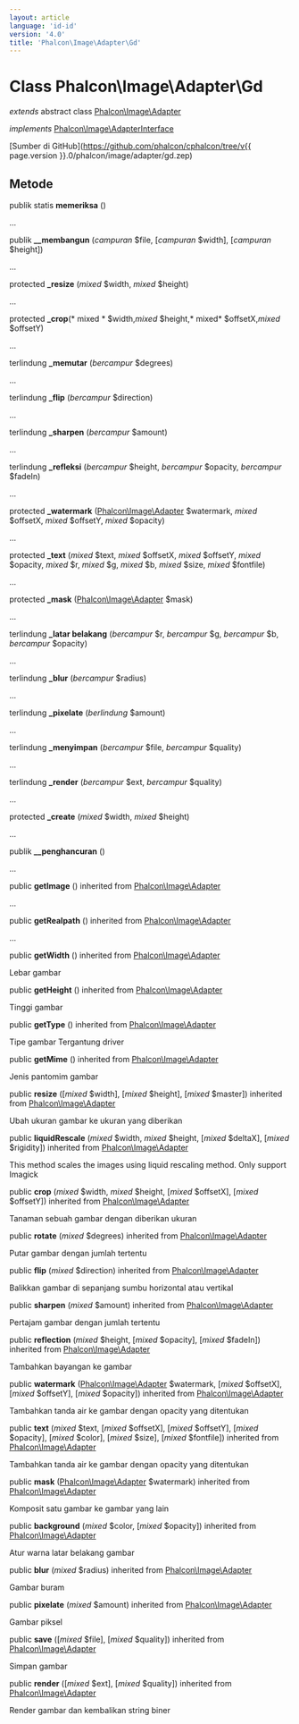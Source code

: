 ```yaml
---
layout: article
language: 'id-id'
version: '4.0'
title: 'Phalcon\Image\Adapter\Gd'
---
```

# Class **Phalcon\Image\Adapter\Gd**

*extends* abstract class [Phalcon\Image\Adapter](Phalcon_Image_Adapter)

*implements* [Phalcon\Image\AdapterInterface](Phalcon_Image_AdapterInterface)

[Sumber di GitHub](https://github.com/phalcon/cphalcon/tree/v{{ page.version }}.0/phalcon/image/adapter/gd.zep)

## Metode

publik statis **memeriksa** ()

...

publik **__membangun** (*campuran* $file, [*campuran* $width], [*campuran* $height])

...

protected **_resize** (*mixed* $width, *mixed* $height)

...

protected **_crop**(* mixed * $width,*mixed* $height,* mixed* $offsetX,*mixed* $offsetY)

...

terlindung **_memutar** (*bercampur* $degrees)

...

terlindung **_flip** (*bercampur* $direction)

...

terlindung **_sharpen** (*bercampur* $amount)

...

terlindung **_refleksi** (*bercampur* $height, *bercampur* $opacity, *bercampur* $fadeIn)

...

protected **_watermark** ([Phalcon\Image\Adapter](Phalcon_Image_Adapter) $watermark, *mixed* $offsetX, *mixed* $offsetY, *mixed* $opacity)

...

protected **_text** (*mixed* $text, *mixed* $offsetX, *mixed* $offsetY, *mixed* $opacity, *mixed* $r, *mixed* $g, *mixed* $b, *mixed* $size, *mixed* $fontfile)

...

protected **_mask** ([Phalcon\Image\Adapter](Phalcon_Image_Adapter) $mask)

...

terlindung **_latar belakang** (*bercampur* $r, *bercampur* $g, *bercampur* $b, *bercampur* $opacity)

...

terlindung **_blur** (*bercampur* $radius)

...

terlindung **_pixelate** (*berlindung* $amount)

...

terlindung **_menyimpan** (*bercampur* $file, *bercampur* $quality)

...

terlindung **_render** (*bercampur* $ext, *bercampur* $quality)

...

protected **_create** (*mixed* $width, *mixed* $height)

...

publik **__penghancuran** ()

...

public **getImage** () inherited from [Phalcon\Image\Adapter](Phalcon_Image_Adapter)

...

public **getRealpath** () inherited from [Phalcon\Image\Adapter](Phalcon_Image_Adapter)

...

public **getWidth** () inherited from [Phalcon\Image\Adapter](Phalcon_Image_Adapter)

Lebar gambar

public **getHeight** () inherited from [Phalcon\Image\Adapter](Phalcon_Image_Adapter)

Tinggi gambar

public **getType** () inherited from [Phalcon\Image\Adapter](Phalcon_Image_Adapter)

Tipe gambar Tergantung driver

public **getMime** () inherited from [Phalcon\Image\Adapter](Phalcon_Image_Adapter)

Jenis pantomim gambar

public **resize** ([*mixed* $width], [*mixed* $height], [*mixed* $master]) inherited from [Phalcon\Image\Adapter](Phalcon_Image_Adapter)

Ubah ukuran gambar ke ukuran yang diberikan

public **liquidRescale** (*mixed* $width, *mixed* $height, [*mixed* $deltaX], [*mixed* $rigidity]) inherited from [Phalcon\Image\Adapter](Phalcon_Image_Adapter)

This method scales the images using liquid rescaling method. Only support Imagick

public **crop** (*mixed* $width, *mixed* $height, [*mixed* $offsetX], [*mixed* $offsetY]) inherited from [Phalcon\Image\Adapter](Phalcon_Image_Adapter)

Tanaman sebuah gambar dengan diberikan ukuran

public **rotate** (*mixed* $degrees) inherited from [Phalcon\Image\Adapter](Phalcon_Image_Adapter)

Putar gambar dengan jumlah tertentu

public **flip** (*mixed* $direction) inherited from [Phalcon\Image\Adapter](Phalcon_Image_Adapter)

Balikkan gambar di sepanjang sumbu horizontal atau vertikal

public **sharpen** (*mixed* $amount) inherited from [Phalcon\Image\Adapter](Phalcon_Image_Adapter)

Pertajam gambar dengan jumlah tertentu

public **reflection** (*mixed* $height, [*mixed* $opacity], [*mixed* $fadeIn]) inherited from [Phalcon\Image\Adapter](Phalcon_Image_Adapter)

Tambahkan bayangan ke gambar

public **watermark** ([Phalcon\Image\Adapter](Phalcon_Image_Adapter) $watermark, [*mixed* $offsetX], [*mixed* $offsetY], [*mixed* $opacity]) inherited from [Phalcon\Image\Adapter](Phalcon_Image_Adapter)

Tambahkan tanda air ke gambar dengan opacity yang ditentukan

public **text** (*mixed* $text, [*mixed* $offsetX], [*mixed* $offsetY], [*mixed* $opacity], [*mixed* $color], [*mixed* $size], [*mixed* $fontfile]) inherited from [Phalcon\Image\Adapter](Phalcon_Image_Adapter)

Tambahkan tanda air ke gambar dengan opacity yang ditentukan

public **mask** ([Phalcon\Image\Adapter](Phalcon_Image_Adapter) $watermark) inherited from [Phalcon\Image\Adapter](Phalcon_Image_Adapter)

Komposit satu gambar ke gambar yang lain

public **background** (*mixed* $color, [*mixed* $opacity]) inherited from [Phalcon\Image\Adapter](Phalcon_Image_Adapter)

Atur warna latar belakang gambar  

public **blur** (*mixed* $radius) inherited from [Phalcon\Image\Adapter](Phalcon_Image_Adapter)

Gambar buram

public **pixelate** (*mixed* $amount) inherited from [Phalcon\Image\Adapter](Phalcon_Image_Adapter)

Gambar piksel

public **save** ([*mixed* $file], [*mixed* $quality]) inherited from [Phalcon\Image\Adapter](Phalcon_Image_Adapter)

Simpan gambar

public **render** ([*mixed* $ext], [*mixed* $quality]) inherited from [Phalcon\Image\Adapter](Phalcon_Image_Adapter)

Render gambar dan kembalikan string biner
